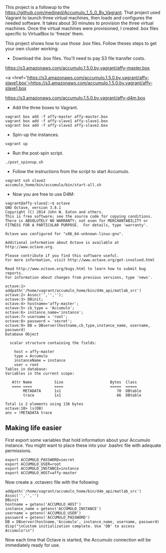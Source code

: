 This project is a followup to the https://github.com/medined/Accumulo_1_5_0_By_Vagrant. That project used Vagrant to launch three virtual machines, then loads and configures the needed software. It takes about 30 minutes to provision the three virtual machines. Once the virtual machines were provisioned, I created .box files specific to VirtualBox to 'freeze' them.

This project shows how to use those .box files. Follow theses steps to get your own cluster working:

* Download the .box files. You'll need to pay S3 file transfer costs.

 <a href='https://s3.amazonaws.com/accumulo.1.5.0.by.vagrant/affy-master.box'>https://s3.amazonaws.com/accumulo.1.5.0.by.vagrant/affy-master.box</a>

 <a <href='https://s3.amazonaws.com/accumulo.1.5.0.by.vagrant/affy-slave1.box'>https://s3.amazonaws.com/accumulo.1.5.0.by.vagrant/affy-slave1.box</a>

 <a href='https://s3.amazonaws.com/accumulo.1.5.0.by.vagrant/affy-d4m.box'>https://s3.amazonaws.com/accumulo.1.5.0.by.vagrant/affy-d4m.box</a>

* Add the three boxes to Vagrant.

```
vagrant box add -f affy-master affy-master.box
vagrant box add -f affy-slave1 affy-slave1.box
vagrant box add -f affy-slave2 affy-slave2.box
```

* Spin-up the instances.

```
vagrant up
```

* Run the post-spin script.

```
./post_spinnup.sh
```

* Follow the instructions from the script to start Accumulo.

```
vagrant ssh slave2
accumulo_home/bin/accumulo/bin/start-all.sh
```

* Now you are free to use D4M:

```
vagrant@affy-slave2:~$ octave
GNU Octave, version 3.8.1
Copyright (C) 2014 John W. Eaton and others.
This is free software; see the source code for copying conditions.
There is ABSOLUTELY NO WARRANTY; not even for MERCHANTABILITY or
FITNESS FOR A PARTICULAR PURPOSE.  For details, type 'warranty'.

Octave was configured for "x86_64-unknown-linux-gnu".

Additional information about Octave is available at http://www.octave.org.

Please contribute if you find this software useful.
For more information, visit http://www.octave.org/get-involved.html

Read http://www.octave.org/bugs.html to learn how to submit bug reports.
For information about changes from previous versions, type 'news'.

octave:1> addpath('/home/vagrant/accumulo_home/bin/d4m_api/matlab_src')
octave:2> Assoc('','','');
octave:3> DBinit;
octave:4> hostname='affy-master';
octave:5> cb_type = 'Accumulo';
octave:6> instance_name='instance';
octave:7> username = 'root';
octave:8> password = 'secret';
octave:9> DB = DBserver(hostname,cb_type,instance_name, username, password)
Database Object

  scalar structure containing the fields:

    host = affy-master
    type = Accumulo
    instanceName = instance
    user = root
Tables in database:
Variables in the current scope:

   Attr Name          Size                     Bytes  Class
   ==== ====          ====                     =====  =====
        METADATA      1x1                         70  DBtable
        trace         1x1                         66  DBtable

Total is 2 elements using 136 bytes
octave:10> ls(DB)
ans = !METADATA trace
```

## Making life easier

First export some variables that hold information about your Accumulo instance. You might want to place these into your .bashrc file with adequate permissions.

```
export ACCUMULO_PASSWORD=secret
export ACCUMULO_USER=root
export ACCUMULO_INSTANCE=instance
export ACCUMULO_HOST=affy-master
```

Now create a .octaverc file with the following:

```
addpath('/home/vagrant/accumulo_home/bin/d4m_api/matlab_src')
Assoc('','','')
DBinit
hostname = getenv('ACCUMULO_HOST')
instance_name = getenv('ACCUMULO_INSTANCE')
username = getenv('ACCUMULO_USER')
password = getenv('ACCUMULO_PASSWORD')
DB = DBserver(hostname,'Accumulo', instance_name, username, password)
disp("\nCustom initialization complete. Use 'DB' to access Accumulo!\n")
```

Now each time that Octave is started, the Accumulo connection will be immediately ready for use.

